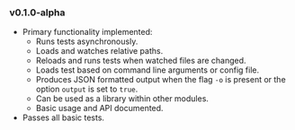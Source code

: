### v0.1.0-alpha 
- Primary functionality implemented: 
    - Runs tests asynchronously. 
    - Loads and watches relative paths. 
    - Reloads and runs tests when watched files are changed. 
    - Loads test based on command line arguments or config file.
    - Produces JSON formatted output when the flag `-o` is present or the option `output` is set to `true`.
    - Can be used as a library within other modules.
    - Basic usage and API documented.
- Passes all basic tests.
